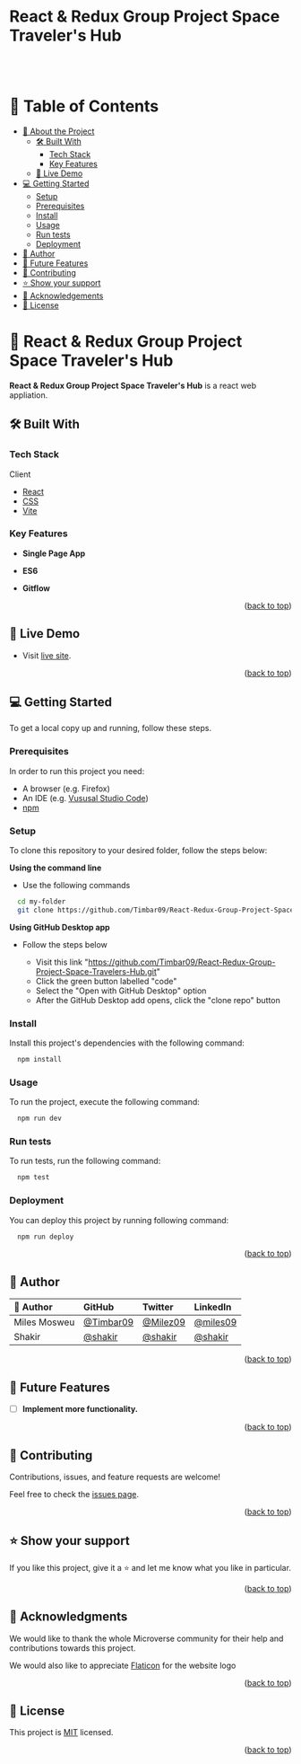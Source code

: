 <a name="readme-top"></a>

<div>

  <h1><b>React & Redux Group Project Space Traveler's Hub</b></h1><br/><br/>

</div>

# 📗 Table of Contents

- [📖 About the Project](#about-project)
  - [🛠 Built With](#built-with)
    - [Tech Stack](#tech-stack)
    - [Key Features](#key-features)
  - [🚀 Live Demo](#live-demo)
- [💻 Getting Started](#getting-started)
  - [Setup](#setup)
  - [Prerequisites](#prerequisites)
  - [Install](#install)
  - [Usage](#usage)
  - [Run tests](#run-tests)
  - [Deployment](#triangular_flag_on_post-deployment)
- [👥 Author](#author)
- [🔭 Future Features](#future-features)
- [🤝 Contributing](#contributing)
- [⭐️ Show your support](#support)
- [🙏 Acknowledgements](#acknowledgements)
- [📝 License](#license)

# 📖 React & Redux Group Project Space Traveler's Hub<a name="about-project"></a>

**React & Redux Group Project Space Traveler's Hub** is a react web appliation.

## 🛠 Built With <a name="built-with"></a>

### Tech Stack <a name="tech-stack"></a>

<summary>Client</summary>
<ul>
  <li><a href="https://reactjs.org/">React</a></li>
  <li><a href="https://developer.mozilla.org/en-US/docs/Learn/CSS/First_steps/What_is_CSS">CSS</a></li>
  <li><a href="https://vitejs.dev/">Vite</a></li>
</ul>

### Key Features <a name="key-features"></a>

- **Single Page App**

- **ES6**

- **Gitflow**

<p align="right">(<a href="#readme-top">back to top</a>)</p>

## 🚀 Live Demo <a name="live-demo"></a>

- Visit [live site](https://spacetravelershub-react.onrender.com/).

<p align="right">(<a href="#readme-top">back to top</a>)</p>

## 💻 Getting Started <a name="getting-started"></a>

To get a local copy up and running, follow these steps.

### Prerequisites

In order to run this project you need:

- A browser (e.g. Firefox)
- An IDE (e.g. [Vususal Studio Code](https://code.visualstudio.com/download))
- [npm](https://nodejs.org/en/)

### Setup

To clone this repository to your desired folder, follow the steps below:

**Using the command line**

- Use the following commands

```sh
  cd my-folder
  git clone https://github.com/Timbar09/React-Redux-Group-Project-Space-Travelers-Hub.git
```

**Using GitHub Desktop app**

- Follow the steps below

  - Visit this link "https://github.com/Timbar09/React-Redux-Group-Project-Space-Travelers-Hub.git"
  - Click the green button labelled "code"
  - Select the "Open with GitHub Desktop" option
  - After the GitHub Desktop add opens, click the "clone repo" button

### Install

Install this project's dependencies with the following command:

```sh
  npm install
```

### Usage

To run the project, execute the following command:

```sh
  npm run dev
```

### Run tests

To run tests, run the following command:

```sh
  npm test
```

### Deployment

You can deploy this project by running following command:

```sh
  npm run deploy
```

<p align="right">(<a href="#readme-top">back to top</a>)</p>

## 👥 Author <a name="author"></a>

| 👤 Author | GitHub | Twitter | LinkedIn |
| :-- | :-- | :-- | :-- |
| Miles Mosweu | [@Timbar09](https://github.com/Timbar09) | [@Milez09](https://twitter.com/Milez09) | [@miles09](https://www.linkedin.com/in/miles09) |
| Shakir | [@shakir]() | [@shakir]() | [@shakir]() |

<p align="right">(<a href="#readme-top">back to top</a>)</p>

## 🔭 Future Features <a name="future-features"></a>

- [ ] **Implement more functionality.**

<p align="right">(<a href="#readme-top">back to top</a>)</p>

## 🤝 Contributing <a name="contributing"></a>

Contributions, issues, and feature requests are welcome!

Feel free to check the [issues page](https://github.com/Timbar09/React-Redux-Group-Project-Space-Travelers-Hub/issues).

<p align="right">(<a href="#readme-top">back to top</a>)</p>

## ⭐️ Show your support <a name="support"></a>

If you like this project, give it a ⭐️ and let me know what you like in particular.

<p align="right">(<a href="#readme-top">back to top</a>)</p>

## 🙏 Acknowledgments <a name="acknowledgements"></a>

We would like to thank the whole Microverse community for their help and contributions towards this project.

We would also like to appreciate [Flaticon](https://www.flaticon.com/free-icon/planet_3212567?term=space&page=1&position=19&related_id=3212567&origin=style&k=1678277223176&log-in=google) for the website logo

<p align="right">(<a href="#readme-top">back to top</a>)</p>

## 📝 License <a name="license"></a>

This project is [MIT](./LICENSE) licensed.

<p align="right">(<a href="#readme-top">back to top</a>)</p>

